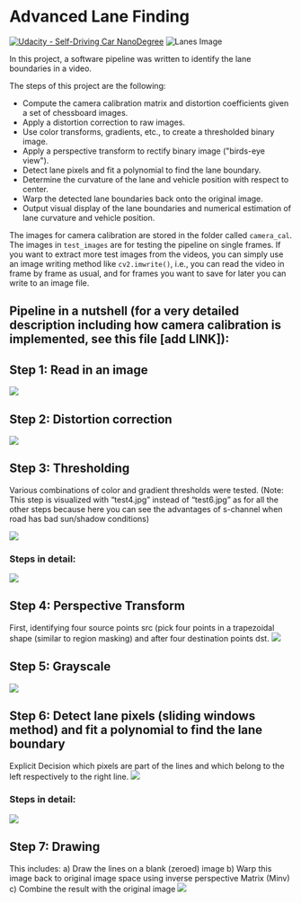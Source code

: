 # Advanced Lane Finding

[![Udacity - Self-Driving Car NanoDegree](https://s3.amazonaws.com/udacity-sdc/github/shield-carnd.svg)](http://www.udacity.com/drive)
![Lanes Image](./examples/example_output.jpg)

In this project, a software pipeline was written to identify the lane boundaries in a video. 

The steps of this project are the following:

* Compute the camera calibration matrix and distortion coefficients given a set of chessboard images.
* Apply a distortion correction to raw images.
* Use color transforms, gradients, etc., to create a thresholded binary image.
* Apply a perspective transform to rectify binary image ("birds-eye view").
* Detect lane pixels and fit a polynomial to find the lane boundary.
* Determine the curvature of the lane and vehicle position with respect to center.
* Warp the detected lane boundaries back onto the original image.
* Output visual display of the lane boundaries and numerical estimation of lane curvature and vehicle position.

The images for camera calibration are stored in the folder called `camera_cal`.  The images in `test_images` are for testing the pipeline on single frames. If you want to extract more test images from the videos, you can simply use an image writing method like `cv2.imwrite()`, i.e., you can read the video in frame by frame as usual, and for frames you want to save for later you can write to an image file.

## Pipeline in a nutshell (for a very detailed description including how camera calibration is implemented, see this file [add LINK]):

## Step 1: Read in an image

![](./output_images/original.png)


## Step 2: Distortion correction
![](./writeup/1.png)


## Step 3: Thresholding
Various combinations of color and gradient thresholds were tested.
(Note: This step is visualized with “test4.jpg” instead of “test6.jpg” as for all the other steps because here you can see the advantages of s-channel when road has bad sun/shadow conditions)

![](./writeup/2.png)

### Steps in detail:
![](./writeup/3.png)


## Step 4: Perspective Transform
First, identifying four source points src (pick four points in a trapezoidal shape (similar to region masking) and after four destination points dst.
![](./writeup/4.png)

## Step 5: Grayscale
![](./writeup/5.png)

## Step 6: Detect lane pixels (sliding windows method) and fit a polynomial to find the lane boundary
Explicit Decision which pixels are part of the lines and which belong to the left respectively to the right line.
![](./writeup/6.png)

### Steps in detail:
![](./writeup/7.png)

## Step 7: Drawing
This includes:
a) Draw the lines on a blank (zeroed) image
b) Warp this image back to original image space using inverse perspective Matrix (Minv)
c) Combine the result with the original image
![](./writeup/8.png)